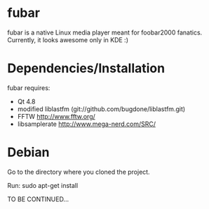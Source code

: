 # fubar

fubar is a native Linux media player meant for foobar2000 fanatics.
Currently, it looks awesome only in KDE :)

# Dependencies/Installation

fubar requires:

* Qt 4.8
* modified liblastfm (git://github.com/bugdone/liblastfm.git)
* FFTW http://www.fftw.org/
* libsamplerate http://www.mega-nerd.com/SRC/

# Debian

Go to the directory where you cloned the project.

Run:
        sudo apt-get install

TO BE CONTINUED...